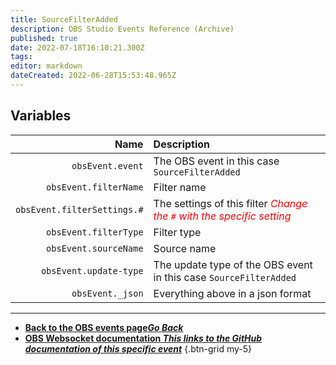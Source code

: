 ```yaml
---
title: SourceFilterAdded
description: OBS Studio Events Reference (Archive)
published: true
date: 2022-07-18T16:10:21.300Z
tags: 
editor: markdown
dateCreated: 2022-06-28T15:53:48.965Z
---
```


## Variables

Name | Description
----:|:------------
`obsEvent.event` | The OBS event in this case `SourceFilterAdded`
`obsEvent.filterName` | Filter name
`obsEvent.filterSettings.#` | The settings of this filter  <span style="color:red">*Change the `#` with the specific setting*</span>
`obsEvent.filterType` | Filter type
`obsEvent.sourceName` | Source name
`obsEvent.update-type` | The update type of the OBS event in this case `SourceFilterAdded`
`obsEvent._json` | Everything above in a json format

---

- [<i class="mdi mdi-chevron-left"></i>**Back to the OBS events page*Go Back***](/en/Broadcasters/OBS/Archive/Events)
- [<i class="mdi mdi-github"></i> **OBS Websocket documentation *This links to the GitHub documentation of this specific event***](https://github.com/obsproject/obs-websocket/blob/4.x-current/docs/generated/protocol.md#sourcefilteradded)
{.btn-grid my-5}
